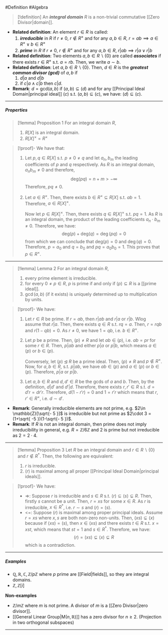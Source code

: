 #Definition #Algebra

> [!definition]
> An ***integral domain*** $R$ is a non-trivial commutative [[Zero Divisor|domain]]. 
- **Related definition**: An element $r\in R$ is called:
  1. ***irreducible*** in $R$ if $r\neq 0$, $r\notin R^{\times}$ and for any $a,b\in R$, $r=ab\implies a\in R^{\times} \lor b\in R^{\times}$
  2. ***prime*** in $R$ if $r\neq 0$, $r\notin R^{\times}$ and for any $a,b\in R$, $r|ab\implies r|a \lor r|b$
- **Related definition**: Two elements $a,b\in R \backslash\{ 0 \}$ are called ***associates*** if there exists $r\in R^{\times}$ s.t. $a=rb$. Then, we write $a \sim b$.
- **Related definition**: Let $a,b\in R \backslash \{ 0 \}$. Then, $d\in R$ is the ***greatest common divisor (gcd)*** of $a,b$ if
	1. $d|a$ and $d|b$ 
	2. if $c|a\land c|b$ then $c|d$.
- **Remark**: $d=\text{gcd}(a,b)$ if $(a,b)\subseteq(d)$ and for any [[Principal Ideal Domain|principal ideal]] $(c)$ s.t. $(a,b)\subseteq(c)$, we have: $(d)\subseteq(c)$.

---
##### Properties
> [!lemma] Proposition 1
> For an integral domain $R$, 
> 1. $R[X]$ is an integral domain.
> 2. $R[X]^{\times}=R^{\times}$

> [!proof]-
> We have that: 
> 1. Let $p,q\in R[X]$ s.t. $p\neq 0\neq q$ and let $a_{n},b_{m}$ the leading coefficients of $p$ and $q$ respectively. As $R$ is an integral domain, $a_{n}b_{m}\neq 0$ and therefore, $$\text{deg}(pq)=n+m>-\infty$$
> 	Therefore, $pq\neq 0$.
>2. Let $a\in R^{\times}$. Then, there exists $b\in R^{\times}\subseteq R[X]$ s.t. $ab=1$. Therefore, $a\in R[X]^\times$. 
>   
>    Now let $p\in R[X]^{\times}$. Then, there exists $q\in R[X]^{\times}$ s.t. $pq=1$. As $R$ is an integral domain, the product of the leading coefficients $a_{n}\cdot b_{m}\neq 0$. Therefore, we have: $$\text{deg}(p)+\text{deg}(q)=\deg(pq)=0$$from which we can conclude that $\text{deg}(p)=0$ and $\deg(q)=0$. Therefore, $p=a_{0}$ and $q=b_{0}$ and $pq=a_{0}b_{0}=1$. This proves that $p\in R^{\times}$.
---
> [!lemma] Lemma 2
> For an integral domain $R$, 
> 1. every prime element is irreducible.
> 2. for every $0\neq p\in R$, $p$ is prime if and only if $(p)\subseteq R$ is a [[prime ideal]].
> 3. $\gcd(a,b)$ (if it exists) is uniquely determined up to multiplication by units.

> [!proof]-
> We have:
> 1. Let $r\in R$ be prime. If $r=ab$, then $r|ab$ and $r|a$ or $r|b$. Wlog assume that $r|a$. Then, there exists $q\in R$ s.t. $rq=a$. Then, $r=rqb$ and $r(1-qb)=0$. As $r\ne 0$, we have $1=qb$, i.e. $b\in R^\times$.
> 2. Let $p$ be a prime. Then, $(p)\neq R$ and let $ab\in (p)$, i.e. $ab=pr$ for some $r\in R$. Then, $p|ab$ and either $p|a$ or $p|b$, which means $a\in (p)$ or $b\in (p)$.
>    
>    Conversely, let $(p)\unlhd R$ be a prime ideal. Then, $(p)\neq R$ and $p\notin R^\times$. Now, for $a,b\in R$, s.t. $p|ab$, we have $ab\in (p)$ and $a\in (p)$ or $b\in (p)$. Therefore, $p|a$ or $p|b$.
> 3. Let $a,b\in R$ and $d,d'\in R$ be the gcds of $a$ and $b$. Then, by the definition, $d|d'$ and $d'|d$. Therefore, there exists $r,r'\in R$ s.t. $d=d'r=dr'r$. Therefore, $d(1-r'r)=0$ and $1=r'r$ which means that $r,r'\in R^\times$, i.e. $d\sim d'$.

- **Remark**: Generally irreducible elements are not prime, e.g. $2\in \mathbb{Z}[\sqrt{- 5 }]$ is irreducible but not prime as $2\cdot 3 =(1+\sqrt{ -5 })(1-\sqrt{- 5 })$.
- **Remark**: If $R$ is not an integral domain, then prime does not imply irreducibility in general, e.g. $R=\mathbb{Z} /6\mathbb{Z}$ and $2$ is prime but not irreducible as $2=2\cdot{4}$.
---
> [!lemma] Proposition 3
> Let $R$ be an integral domain and $r\in R \backslash\{ 0 \}$ and $r\notin R^{*}$. Then, the following are equivalent:
> 1. $r$ is irreducible.
> 2. $(r)$ is maximal among all proper [[Principal Ideal Domain|principal ideals]].

> [!proof]-
> We have:
> - =>: Suppose $r$ is irreducible and $s\in R$ s.t. $(r)\subseteq(s)\subsetneq R$. Then, firstly $s$ cannot be a unit. Then, $r=xs$ for some $x\in R$. As $r$ is irreducible, $x\in R^{*}$, i.e. $r\sim s$ and $(r)=(s)$.
> - <=: Suppose $(r)$ is maximal among proper principal ideals. Assume $r=xs$ where $x,s$ are both non-zero non-units. Then, $(xs)\subsetneq(x)$ because if $(xs)=(s)$, then $x\in (xs)$ and there exists $t\in R$ s.t. $x=xst$, which means that $st=1$ and $s\in R^{*}$. Therefore, we have: $$(r)=(xs)\subsetneq(x)\subsetneq R$$which is a contradiction.
---
##### Examples
- $\mathbb{Q},\mathbb{R},\mathbb{C},\mathbb{Z} / p\mathbb{Z}$ where $p$ prime are [[Field|fields]], so they are integral domains.
- $\mathbb{Z},\mathbb{Z}[i]$

**Non-examples**
- $\mathbb{Z} / m\mathbb{Z}$ where $m$ is not prime. A divisor of $m$ is a [[Zero Divisor|zero divisor]].
- [[General Linear Group|$\text{M}(n,\mathbb{R})$]] has a zero divisor for $n\geq 2$. (Projection in two orthogonal subspaces)

---
